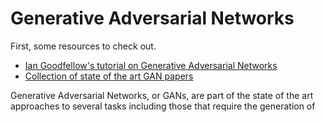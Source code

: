# Generative Adversarial Networks

First, some resources to check out.

- [Ian Goodfellow's tutorial on Generative Adversarial Networks](https://arxiv.org/pdf/1701.00160.pdf)
- [Collection of state of the art GAN papers](https://github.com/GKalliatakis/Delving-deep-into-GANs)

Generative Adversarial Networks, or GANs, are part of the state of the art approaches to several tasks including those that require the generation of 